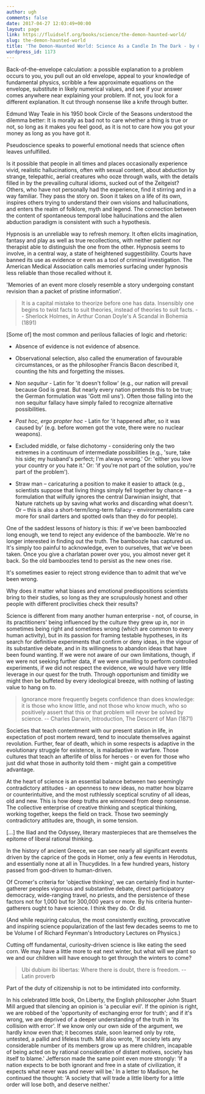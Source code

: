 ```yaml
---
author: ugh
comments: false
date: 2017-04-27 12:03:49+00:00
layout: page
link: https://fluidself.org/books/science/the-demon-haunted-world/
slug: the-demon-haunted-world
title: 'The Demon-Haunted World: Science As a Candle In The Dark - by Carl Sagan'
wordpress_id: 1173
---
```


Back-of-the-envelope calculation: a possible explanation to a problem occurs to you, you pull out an old envelope, appeal to your knowledge of fundamental physics, scribble a few approxi­mate equations on the envelope, substitute in likely numerical values, and see if your answer comes anywhere near explaining your problem. If not, you look for a different explanation. It cut through nonsense like a knife through butter.
 
Edmund Way Teale in his 1950 book Circle of the Seasons understood the dilemma better:   It is morally as bad not to care whether a thing is true or not, so long as it makes you feel good, as it is not to care how you got your money as long as you have got it.
 
Pseudoscience speaks to powerful emotional needs that science often leaves unfulfilled.
 
Is it possible that people in all times and places occasionally experience vivid, realistic hallucinations, often with sexual content, about abduction by strange, telepathic, aerial creatures who ooze through walls, with the details filled in by the prevailing cultural idioms, sucked out of the Zeitgeist? Others, who have not personally had the experience, find it stirring and in a way familiar. They pass the story on. Soon it takes on a life of its own, inspires others trying to understand their own visions and halluci­nations, and enters the realm of folklore, myth and legend. The connection between the content of spontaneous temporal lobe hallucinations and the alien abduction paradigm is consistent with such a hypothesis.
 
Hypnosis is an unreliable way to refresh memory. It often elicits imagination, fantasy and play as well as true recollections, with neither patient nor therapist able to distinguish the one from the other. Hypnosis seems to involve, in a central way, a state of heightened suggestibility. Courts have banned its use as evidence or even as a tool of criminal investiga­tion. The American Medical Association calls memories surfacing under hypnosis less reliable than those recalled without it.
 
'Memories of an event more closely resemble a story undergoing constant revision than a packet of pristine information'.
 


<blockquote>It is a capital mistake to theorize before one has data. Insensibly one begins to twist facts to suit theories, instead of theories to suit facts.
-- Sherlock Holmes, in Arthur Conan Doyle's A Scandal in Bohemia (1891)</blockquote>



[Some of] the most common and perilous fallacies of logic and rhetoric:



	
  * Absence of evidence is not evidence of absence.


	
  * Observational selection, also called the enumeration of favourable circumstances, or as the philosopher Francis Bacon described it, counting the hits and forgetting the misses.


	
  * _Non sequitur_ - Latin for 'it doesn't follow' (e.g., our nation will prevail because God is great. But nearly every nation pretends this to be true; the German formulation was 'Gott mil uns'). Often those falling into the non sequitur fallacy have simply failed to recognize alternative possibilities.


	
  * _Post hoc, ergo propter hoc_ - Latin for 'it happened after, so it was caused by' (e.g. before women got the vote, there were no nuclear weapons).


	
  * Excluded middle, or false dichotomy - considering only the two extremes in a continuum of intermediate possibilities (e.g., 'sure, take his side; my husband's perfect; I'm always wrong.' Or: 'either you love your country or you hate it.' Or: 'if you're not part of the solution, you're part of the problem').


	
  * Straw man – caricaturing a position to make it easier to attack (e.g., scientists suppose that living things simply fell together by chance – a formulation that wilfully ignores the central Darwin­ian insight, that Nature ratchets up by saving what works and discarding what doesn't. Or – this is also a short-term/long-term fallacy – environmentalists care more for snail darters and spotted owls than they do for people).


 
One of the saddest lessons of history is this: if we've been bamboozled long enough, we tend to reject any evidence of the bamboozle. We're no longer interested in finding out the truth. The bamboozle has captured us. It's simply too painful to acknowledge, even to ourselves, that we've been taken. Once you give a charlatan power over you, you almost never get it back. So the old bamboozles tend to persist as the new ones rise.
 
It's sometimes easier to reject strong evidence than to admit that we've been wrong.
 
Why does it matter what biases and emotional predispositions scientists bring to their studies, so long as they are scrupulously honest and other people with different proclivities check their results?
 
Science is different from many another human enterprise - not, of course, in its practitioners' being influenced by the culture they grew up in, nor in sometimes being right and sometimes wrong (which are common to every human activity), but in its passion for framing testable hypotheses, in its search for definitive experiments that confirm or deny ideas, in the vigour of its substantive debate, and in its willingness to abandon ideas that have been found wanting. If we were not aware of our own limitations, though, if we were not seeking further data, if we were unwilling to perform controlled experiments, if we did not respect the evidence, we would have very little leverage in our quest for the truth. Through opportunism and timidity we might then be buffeted by every ideological breeze, with nothing of lasting value to hang on to.
 


<blockquote>Ignorance more frequently begets confidence than does knowledge: it is those who know little, and not those who know much, who so positively assert that this or that problem will never be solved by science.
-- Charles Darwin, Introduction, The Descent of Man (1871)</blockquote>



Societies that teach contentment with our present station in life, in expectation of post mortem reward, tend to inoculate themselves against revolution. Further, fear of death, which in some respects is adaptive in the evolutionary struggle for existence, is maladaptive in warfare. Those cultures that teach an afterlife of bliss for heroes - or even for those who just did what those in authority told them - might gain a competitive advantage.
 
At the heart of science is an essential balance between two seemingly contradictory attitudes - an openness to new ideas, no matter how bizarre or counterintuitive, and the most ruthlessly sceptical scrutiny of all ideas, old and new. This is how deep truths are winnowed from deep nonsense. The collective enterprise of creative thinking and sceptical thinking, working together, keeps the field on track. Those two seemingly contradictory attitudes are, though, in some tension.
 
[…] the Iliad and the Odyssey, literary masterpieces that are themselves the epitome of liberal rational thinking.
 
In the history of ancient Greece, we can see nearly all significant events driven by the caprice of the gods in Homer, only a few events in Herodotus, and essentially none at all in Thucydides. In a few hundred years, history passed from god-driven to human-driven.
 
Of Cromer's criteria for 'objective thinking', we can certainly find in hunter-gatherer peoples vigorous and substantive debate, direct participatory democracy, wide-ranging travel, no priests, and the persistence of these factors not for 1,000 but for 300,000 years or more. By his criteria hunter-gatherers ought to have science. I think they do. Or did.
 
(And while requiring calculus, the most consistently exciting, provocative and inspiring science popularization of the last few decades seems to me to be Volume I of Richard Feynman's Introductory Lectures on Physics.)
 
Cutting off fundamental, curiosity-driven science is like eating the seed corn. We may have a little more to eat next winter, but what will we plant so we and our children will have enough to get through the winters to come?
 


<blockquote>Ubi dubium ibi libertas: Where there is doubt, there is freedom.
-- Latin proverb</blockquote>



Part of the duty of citizenship is not to be intimidated into conformity.
 
In his celebrated little book, On Liberty, the English philosopher John Stuart Mill argued that silencing an opinion is 'a peculiar evil'. If the opinion is right, we are robbed of the 'opportunity of exchanging error for truth'; and if it's wrong, we are deprived of a deeper understanding of the truth in 'its collision with error'. If we know only our own side of the argument, we hardly know even that; it becomes stale, soon learned only by rote, untested, a pallid and lifeless truth. Mill also wrote, 'If society lets any considerable number of its members grow up as mere children, incapable of being acted on by rational consideration of distant motives, society has itself to blame.' Jefferson made the same point even more strongly: 'If a nation expects to be both ignorant and free in a state of civilization, it expects what never was and never will be.' In a letter to Madison, he continued the thought: 'A society that will trade a little liberty for a little order will lose both, and deserve neither.'
